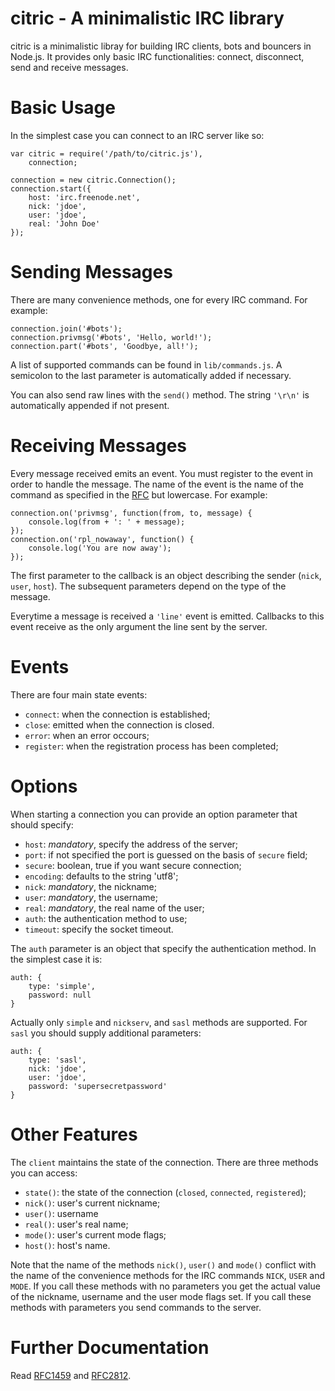 citric - A minimalistic IRC library
======
citric is a minimalistic libray for building IRC clients, bots and bouncers in Node.js.
It provides only basic IRC functionalities: connect, disconnect, send and receive
messages.

Basic Usage
======
In the simplest case you can connect to an IRC server like so:

    var citric = require('/path/to/citric.js'),
        connection;

    connection = new citric.Connection();
    connection.start({
        host: 'irc.freenode.net',
        nick: 'jdoe',
        user: 'jdoe',
        real: 'John Doe'
    });

Sending Messages
======
There are many convenience methods, one for every IRC command. For example:

    connection.join('#bots');
    connection.privmsg('#bots', 'Hello, world!');
    connection.part('#bots', 'Goodbye, all!');

A list of supported commands can be found in `lib/commands.js`. A semicolon to the last
parameter is automatically added if necessary.

You can also send raw lines with the `send()` method. The string `'\r\n'` is
automatically appended if not present.

Receiving Messages
======
Every message received emits an event. You must register to the event in order to
handle the message. The name of the event is the name of the command as specified in
the [RFC](https://tools.ietf.org/html/rfc2812) but lowercase. For example:

    connection.on('privmsg', function(from, to, message) {
        console.log(from + ': ' + message);
    });
    connection.on('rpl_nowaway', function() {
        console.log('You are now away');
    });

The first parameter to the callback is an object describing the sender (`nick`, `user`,
`host`). The subsequent parameters depend on the type of the message.

Everytime a message is received a `'line'` event is emitted. Callbacks to this event
receive as the only argument the line sent by the server.

Events
======
There are four main state events:

* `connect`: when the connection is established;
* `close`: emitted when the connection is closed.
* `error`: when an error occours;
* `register`: when the registration process has been completed;

Options
======
When starting a connection you can provide an option parameter that should specify:

* `host`: _mandatory_, specify the address of the server;
* `port`: if not specified the port is guessed on the basis of `secure` field;
* `secure`: boolean, true if you want secure connection;
* `encoding`: defaults to the string 'utf8';
* `nick`: _mandatory_, the nickname;
* `user`: _mandatory_, the username;
* `real`: _mandatory_, the real name of the user;
* `auth`: the authentication method to use;
* `timeout`: specify the socket timeout.

The `auth` parameter is an object that specify the authentication method. In the simplest
case it is:

    auth: {
        type: 'simple',
        password: null
    }

Actually only `simple` and `nickserv`, and `sasl` methods are supported. For `sasl` you
should supply additional parameters:

    auth: {
        type: 'sasl',
        nick: 'jdoe',
        user: 'jdoe',
        password: 'supersecretpassword'
    }

Other Features
======
The `client` maintains the state of the connection. There are three methods you can access:

* `state()`: the state of the connection (`closed`, `connected`, `registered`);
* `nick()`: user's current nickname;
* `user()`: username
* `real()`: user's real name;
* `mode()`: user's current mode flags;
* `host()`: host's name.

Note that the name of the methods `nick()`, `user()` and `mode()` conflict with the name of
the convenience methods for the IRC commands `NICK`, `USER` and `MODE`. If you call these
methods with no parameters you get the actual value of the nickname, username and the user
mode flags set. If you call these methods with parameters you send commands to the server.

Further Documentation
======
Read [RFC1459](http://tools.ietf.org/html/rfc1459.html) and [RFC2812](https://tools.ietf.org/html/rfc2812).